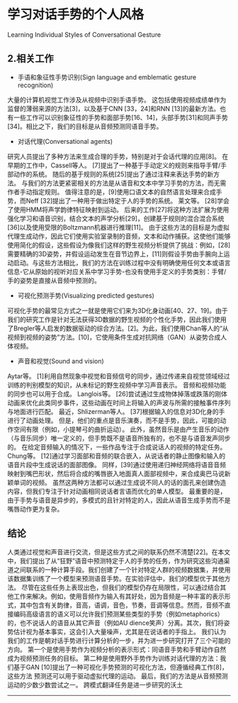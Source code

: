 # 学习对话手势的个人风格
Learning Individual Styles of Conversational Gesture

## 2.相关工作

- 手语和象征性手势识别(Sign language and emblematic gesture recognition)

大量的计算机视觉工作涉及从视频中识别手语手势。
这包括使用视频成绩单作为监督的薄弱来源的方法[3]，以及基于CNN [33，24]和RNN [13]的最新方法。也有一些工作可以识别象征性的手势和面部手势[16、14]，头部手势[31]和同声手势[34]。相比之下，我们的目标是从音频预测同语音手势。

- 对话代理(Conversational agents)

研究人员提出了多种方法来生成合理的手势，特别是对于会话代理的应用[8]。
在早期的工作中，Cassell等人。
[7]提出了一种基于手动定义的规则来指导手臂/手部动作的系统。
随后的基于规则的系统[25]提出了通过注释来表达手势的新方法。
与我们的方法更紧密相关的方法是从语音和文本中学习手势的方法，而无需作者手动指定规则。
值得注意的是，[9]使用口语文本的自然语言处理来合成手势，而Neff [32]提出了一种用于做出特定于人的手势的系统。
莱文等。
[28]学会了使用HMM将声学韵律特征映射到运动。
后来的工作[27]将这种方法扩展为使用强化学习和语音识别，结合文本的声学分析[29]，创建基于规则的混合混合系统[36]以及使用受限的Boltzmann机器进行推理[11]。
由于这些方法的目标是为虚拟代理生成动作，因此它们使用实验室录制的音频，文本和动作捕获。这使他们能够使用简化的假设，这些假设为像我们这样的野生视频分析提供了挑战：例如，[28]需要精确的3D姿势，并假设运动发生在音节边界上，[11]则假设手势由手腕向上运动启动。与这些方法相比，我们的方法在训练过程中没有明确使用任何文本或语言信息-它从原始的视听对应关系中学习手势-也没有使用手定义的手势类别：手臂/手的姿势是直接从音频中预测的。

- 可视化预测手势(Visualizing predicted gestures)

可视化手势的最常见方式之一就是使用它们来为3D化身动画[40、27、19]。由于我们的研究工作是针对无法获得3D数据的野生视频的个性化手势，因此我们使用了Bregler等人启发的数据驱动的综合方法。[2]。为此，我们使用Chan等人的“从视频到视频的姿势”方法。[10]，它使用条件生成对抗网络（GAN）从姿势合成人体视频。

- 声音和视觉(Sound and vision)

Aytar等。
[1]利用自然现象中视觉和音频信号的同步，通过传递来自视觉领域经过训练的判别模型的知识，从未标记的野生视频中学习声音表示。
音频和视频功能的同步也可以用于合成。
Langlois等。
[26]尝试通过生成物体掉落或跌落的刚体动画来优化此类同步事件，这些动画在时间上将输入的声波与所需的接触事件序列与地面进行匹配。
最近，Shlizerman等人。
[37]根据输入的信息对3D化身的手进行了动画处理。
但是，他们的重点是音乐演奏，而不是手势，因此，可能的动作空间有限（例如，小提琴弓的曲折运动）。
此外，虽然音乐是由产生音乐的动作（与音乐同步）唯一定义的，但手势既不是语音所独有的，也不是与语音发声同步的。
在给定音频输入的情况下，一些作品专注于合成说话人的视频的特定任务。
Chung等。
[12]通过学习面部和音频的联合嵌入，从说话者的静止图像和输入的语音片段中生成说话的面部图像。
同样，[39]通过使用递归神经网络将语音音频映射到嘴巴形状，然后将合成的嘴唇嵌入地面真人面部视频中，来合成奥巴马说新颖单词的视频。
虽然这两种方法都可以通过生成说不同人的话的面孔来创建伪造内容，但我们专注于针对动画相同说话者言语而优化的单人模型。
最重要的是，由于手势与语音是异步的，多模式的且针对特定的人，因此从语音生成手势而不是嘴唇动作更为复杂。





## 结论
人类通过视觉和声音进行交流，但是这些方式之间的联系仍然不清楚[22]。在本文中，我们提出了从“狂野”语音中预测特定于人的手势的任务，作为研究这些沟通渠道之间联系的一种计算手段。我们创建了一个针对特定人群的视频数据集，并使用该数据集训练了一个模型来预测语音手势。在实验评估中，我们的模型优于其他方法。
尽管在这些任务上表现出色，但我们的模型仍存在局限性，可以通过结合其他工作来解决。例如，使用音频作为输入有其好处，因为音频是一种丰富的表示形式，其中包含有关韵律，音高，语调，音色，节奏，音调等信息。然而，音频不直接编码高级语言的语义可以允许我们预测某些类型的手势（例如metaphorics）的，也不说话人的语音从其它声音（例如AU dience笑声）分离。其次，我们将姿势估计视为基本事实，这会引入大量噪声，尤其是在说话者的手指上。
我们认为我们的工作是朝对话手势进行计算分析的一步，并为进一步研究打开了三个可能的方向。
第一个是使用手势作为视频分析的表示形式：同语音手势和手臂动作自然成为视频预测任务的目标。
第二种是使用野外手势作为训练对话代理的方法：我们基于GAN [10]提出了一种可视化手势预测的可视化方法，但遵循经典工作[8]，这些方法 预测还可以用于驱动虚拟代理的运动。
最后，我们的方法是从音频预测运动的少数少数尝试之一。
跨模式翻译任务是进一步研究的沃土













---
